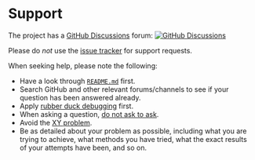 # Support

The project has a [GitHub Discussions](https://docs.github.com/en/discussions) forum:
[![GitHub Discussions](https://img.shields.io/github/discussions/vezel-dev/novadrop)](https://github.com/vezel-dev/novadrop/discussions)

Please do *not* use the
[issue tracker](https://github.com/vezel-dev/novadrop/issues) for support
requests.

When seeking help, please note the following:

* Have a look through [`README.md`](README.md) first.
* Search GitHub and other relevant forums/channels to see if your question has
  been answered already.
* Apply [rubber duck debugging](https://rubberduckdebugging.com) first.
* When asking a question, [do not ask to ask](https://dontasktoask.com).
* Avoid the [XY problem](https://xyproblem.info).
* Be as detailed about your problem as possible, including what you are trying
  to achieve, what methods you have tried, what the exact results of your
  attempts have been, and so on.
